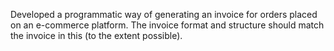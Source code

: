 
Developed a programmatic way of generating an invoice for orders placed on an e-commerce platform. The
invoice format and structure should match the invoice in this  (to the extent possible).



